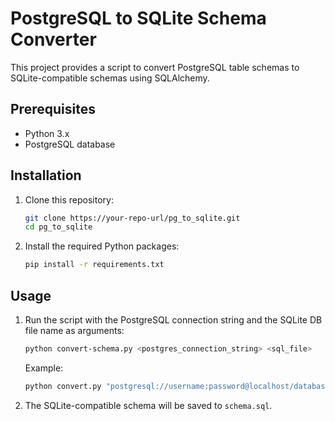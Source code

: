 # PostgreSQL to SQLite Schema Converter

This project provides a script to convert PostgreSQL table schemas to SQLite-compatible schemas using SQLAlchemy.

## Prerequisites

- Python 3.x
- PostgreSQL database

## Installation

1. Clone this repository:
    ```sh
    git clone https://your-repo-url/pg_to_sqlite.git
    cd pg_to_sqlite
    ```

2. Install the required Python packages:
    ```sh
    pip install -r requirements.txt
    ```

## Usage

1. Run the script with the PostgreSQL connection string and the SQLite DB file name as arguments:
    ```sh
    python convert-schema.py <postgres_connection_string> <sql_file>
    ```

    Example:
    ```sh
    python convert.py "postgresql://username:password@localhost/database_name" "sqlite_database.db"
    ```

2. The SQLite-compatible schema will be saved to `schema.sql`.

